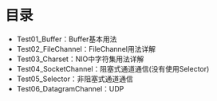 # 目录
- Test01_Buffer：Buffer基本用法
- Test02_FileChannel：FileChannel用法详解
- Test03_Charset：NIO中字符集用法详解
- Test04_SocketChannel：阻塞式通道通信(没有使用Selector)
- Test05_Selector：非阻塞式通道通信
- Test06_DatagramChannel：UDP